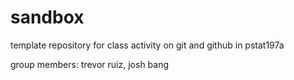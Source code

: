 # sandbox

template repository for class activity on git and github in pstat197a

group members: trevor ruiz, josh bang